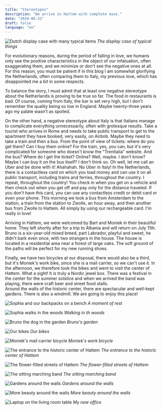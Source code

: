 ```yaml
---
title: "Stereotypes"
description: "We arrive in Hattem with complete ease."
date: "2024-06-22"
draft: false
language: "en"
---
```


![Dutch display case with many typical items](../../../../assets/images/post-11/pic-1.jpg)
_The display case of typical things_

For evolutionary reasons, during the period of falling in love, we humans only see the positive characteristics in the object of our infatuation, often exaggerating them, and we minimize or don't see the negative ones at all.
For this reason, you must be patient if in this blog I am somewhat glorifying the Netherlands, often comparing them to Italy, my previous love, which has disappointed me a bit in some respects.

To balance the story, I must admit that at least one negative stereotype about the Netherlands is proving to be true so far. The food in restaurants is bad. Of course, coming from Italy, the bar is set very high, but I don't remember the quality being so low in England. Maybe twenty-three years ago my palate wasn't as spoiled.

On the other hand, a negative stereotype about Italy is that Italians manage to complicate everything unnecessarily, often with grotesque results.
Take a tourist who arrives in Rome and needs to take public transport to get to the apartment they have booked, very easily, on Airbnb. Maybe they need to take a train and then a bus.
From the point of view of tickets: where do you get them? Can I buy them online? For the train, yes, you can, but it's very complicated for someone who doesn't know the "Trenitalia" website. And the bus? Where do I get the ticket? Online? Well, maybe. I don't know? Maybe I can buy it on the bus itself? I don't think so. Oh well, let me call an Uber and be done with it! Ahahahah. No Uber in Italy!
In the Netherlands, there is a contactless card on which you load money and can use it on all public transport, including trains and ferries, throughout the country.
I repeat, throughout the country!
You check in when you get on a vehicle and then check out when you get off and pay only for the distance traveled.
If you don't have this card, you can use any contactless credit or debit card or even your phone.
This morning we took a bus from Amsterdam to the station, a train from the station to Zwolle, an hour away, and then another bus from Zwolle to Hattem. All simply by using our rechargeable card.
I'm really in love!

Arriving in Hattem, we were welcomed by Bart and Moniek in their beautiful home. They left shortly after for a trip to Albania and will return on July 11th.
Bruno is a six-year-old mixed breed, part Labrador, playful and sweet, he didn't bark even once, with two strangers in the house.
The house is located in a residential area near a forest of large oaks. The soft ground of the paths will be perfect for my new running shoes.

Finally, we have two bicycles at our disposal, there would also be a third, but it's Moniek's work bike, since she is a mail carrier, so we can't use it.
In the afternoon, we therefore took the bikes and went to visit the center of Hattem.
What a sight! It is truly a Nordic jewel box.
There was a festival in the center for the summer solstice and when we arrived the band was playing, there were craft beer and street food stalls.\
Around the walls of the historic center, there are spectacular and well-kept gardens. There is also a windmill.
We are going to enjoy this place!

![Sophia and our backpacks on a bench](../../../../assets/images/post-11/pic-2.jpg)
_A moment of rest_

![Sophia walks in the woods](../../../../assets/images/post-11/pic-3.jpg)
_Walking in th woods_

![Bruno the dog in the garden](../../../../assets/images/post-11/pic-4.jpg)
_Bruno's garden_

![Our bikes](../../../../assets/images/post-11/pic-5.jpg)
_Our bikes_

![Moniek's mail carrier bicycle](../../../../assets/images/post-11/pic-6.jpg)
_Moniek's work bicycle_

![The entrance to the historic center of Hattem](../../../../assets/images/post-11/pic-7.jpg)
_The entrance to the historic center of Hattem_

![The flower-filled streets of Hattem](../../../../assets/images/post-11/pic-9.jpg)
_The flower-filled streets of Hattem_

![The sitting marching band](../../../../assets/images/post-11/pic-11.jpg)
_The sitting marching band_

![Gardens around the walls](../../../../assets/images/post-11/pic-12.jpg)
_Gardens around the walls_

![More beauty around the walls](../../../../assets/images/post-11/pic-13.jpg)
_More beauty around the walls_

![Laptop on the living room table](../../../../assets/images/post-11/pic-15.jpg)
_My new office_
